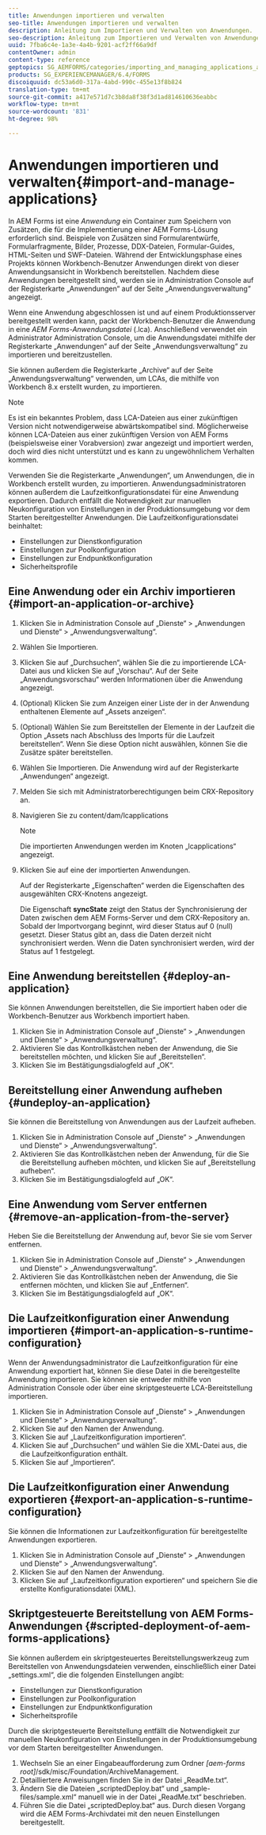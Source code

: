 ```yaml
---
title: Anwendungen importieren und verwalten
seo-title: Anwendungen importieren und verwalten
description: Anleitung zum Importieren und Verwalten von Anwendungen.
seo-description: Anleitung zum Importieren und Verwalten von Anwendungen.
uuid: 7fba6c4e-1a3e-4a4b-9201-acf2ff66a9df
contentOwner: admin
content-type: reference
geptopics: SG_AEMFORMS/categories/importing_and_managing_applications_and_archives
products: SG_EXPERIENCEMANAGER/6.4/FORMS
discoiquuid: dc53a6d0-317a-4abd-990c-455e13f8b824
translation-type: tm+mt
source-git-commit: a417e571d7c3b8da8f38f3d1ad814610636eabbc
workflow-type: tm+mt
source-wordcount: '831'
ht-degree: 98%

---
```



# Anwendungen importieren und verwalten{#import-and-manage-applications}

In AEM Forms ist eine *Anwendung* ein Container zum Speichern von Zusätzen, die für die Implementierung einer AEM Forms-Lösung erforderlich sind. Beispiele von Zusätzen sind Formularentwürfe, Formularfragmente, Bilder, Prozesse, DDX-Dateien, Formular-Guides, HTML-Seiten und SWF-Dateien. Während der Entwicklungsphase eines Projekts können Workbench-Benutzer Anwendungen direkt von dieser Anwendungsansicht in Workbench bereitstellen. Nachdem diese Anwendungen bereitgestellt sind, werden sie in Administration Console auf der Registerkarte „Anwendungen“ auf der Seite „Anwendungsverwaltung“ angezeigt.

Wenn eine Anwendung abgeschlossen ist und auf einem Produktionsserver bereitgestellt werden kann, packt der Workbench-Benutzer die Anwendung in eine *AEM Forms-Anwendungsdatei* (.lca). Anschließend verwendet ein Administrator Administration Console, um die Anwendungsdatei mithilfe der Registerkarte „Anwendungen“ auf der Seite „Anwendungsverwaltung“ zu importieren und bereitzustellen.

Sie können außerdem die Registerkarte „Archive“ auf der Seite „Anwendungsverwaltung“ verwenden, um LCAs, die mithilfe von Workbench 8.x erstellt wurden, zu importieren.

>[!NOTE]
>
>Es ist ein bekanntes Problem, dass LCA-Dateien aus einer zukünftigen Version nicht notwendigerweise abwärtskompatibel sind. Möglicherweise können LCA-Dateien aus einer zukünftigen Version von AEM Forms (beispielsweise einer Vorabversion) zwar angezeigt und importiert werden, doch wird dies nicht unterstützt und es kann zu ungewöhnlichem Verhalten kommen.

Verwenden Sie die Registerkarte „Anwendungen“, um Anwendungen, die in Workbench erstellt wurden, zu importieren. Anwendungsadministratoren können außerdem die Laufzeitkonfigurationsdatei für eine Anwendung exportieren. Dadurch entfällt die Notwendigkeit zur manuellen Neukonfiguration von Einstellungen in der Produktionsumgebung vor dem Starten bereitgestellter Anwendungen. Die Laufzeitkonfigurationsdatei beinhaltet:

* Einstellungen zur Dienstkonfiguration
* Einstellungen zur Poolkonfiguration
* Einstellungen zur Endpunktkonfiguration
* Sicherheitsprofile

## Eine Anwendung oder ein Archiv importieren {#import-an-application-or-archive}

1. Klicken Sie in Administration Console auf „Dienste“ > „Anwendungen und Dienste“ > „Anwendungsverwaltung“.
1. Wählen Sie Importieren.
1. Klicken Sie auf „Durchsuchen“, wählen Sie die zu importierende LCA-Datei aus und klicken Sie auf „Vorschau“. Auf der Seite „Anwendungsvorschau“ werden Informationen über die Anwendung angezeigt.
1. (Optional) Klicken Sie zum Anzeigen einer Liste der in der Anwendung enthaltenen Elemente auf „Assets anzeigen“.
1. (Optional) Wählen Sie zum Bereitstellen der Elemente in der Laufzeit die Option „Assets nach Abschluss des Imports für die Laufzeit bereitstellen“. Wenn Sie diese Option nicht auswählen, können Sie die Zusätze später bereitstellen.
1. Wählen Sie Importieren. Die Anwendung wird auf der Registerkarte „Anwendungen“ angezeigt.
1. Melden Sie sich mit Administratorberechtigungen beim CRX-Repository an.
1. Navigieren Sie zu content/dam/lcapplications

   >[!NOTE]
   >
   >Die importierten Anwendungen werden im Knoten „lcapplications“ angezeigt.

1. Klicken Sie auf eine der importierten Anwendungen.

   Auf der Registerkarte „Eigenschaften“ werden die Eigenschaften des ausgewählten CRX-Knotens angezeigt.

   Die Eigenschaft **syncState** zeigt den Status der Synchronisierung der Daten zwischen dem AEM Forms-Server und dem CRX-Repository an. Sobald der Importvorgang beginnt, wird dieser Status auf 0 (null) gesetzt. Dieser Status gibt an, dass die Daten derzeit nicht synchronisiert werden. Wenn die Daten synchronisiert werden, wird der Status auf 1 festgelegt.

## Eine Anwendung bereitstellen  {#deploy-an-application}

Sie können Anwendungen bereitstellen, die Sie importiert haben oder die Workbench-Benutzer aus Workbench importiert haben.

1. Klicken Sie in Administration Console auf „Dienste“ > „Anwendungen und Dienste“ > „Anwendungsverwaltung“.
1. Aktivieren Sie das Kontrollkästchen neben der Anwendung, die Sie bereitstellen möchten, und klicken Sie auf „Bereitstellen“.
1. Klicken Sie im Bestätigungsdialogfeld auf „OK“.

## Bereitstellung einer Anwendung aufheben  {#undeploy-an-application}

Sie können die Bereitstellung von Anwendungen aus der Laufzeit aufheben.

1. Klicken Sie in Administration Console auf „Dienste“ > „Anwendungen und Dienste“ > „Anwendungsverwaltung“.
1. Aktivieren Sie das Kontrollkästchen neben der Anwendung, für die Sie die Bereitstellung aufheben möchten, und klicken Sie auf „Bereitstellung aufheben“.
1. Klicken Sie im Bestätigungsdialogfeld auf „OK“.

## Eine Anwendung vom Server entfernen  {#remove-an-application-from-the-server}

Heben Sie die Bereitstellung der Anwendung auf, bevor Sie sie vom Server entfernen.

1. Klicken Sie in Administration Console auf „Dienste“ > „Anwendungen und Dienste“ > „Anwendungsverwaltung“.
1. Aktivieren Sie das Kontrollkästchen neben der Anwendung, die Sie entfernen möchten, und klicken Sie auf „Entfernen“.
1. Klicken Sie im Bestätigungsdialogfeld auf „OK“.

## Die Laufzeitkonfiguration einer Anwendung importieren  {#import-an-application-s-runtime-configuration}

Wenn der Anwendungsadministrator die Laufzeitkonfiguration für eine Anwendung exportiert hat, können Sie diese Datei in die bereitgestellte Anwendung importieren. Sie können sie entweder mithilfe von Administration Console oder über eine skriptgesteuerte LCA-Bereitstellung importieren.

1. Klicken Sie in Administration Console auf „Dienste“ > „Anwendungen und Dienste“ > „Anwendungsverwaltung“.
1. Klicken Sie auf den Namen der Anwendung.
1. Klicken Sie auf „Laufzeitkonfiguration importieren“.
1. Klicken Sie auf „Durchsuchen“ und wählen Sie die XML-Datei aus, die die Laufzeitkonfiguration enthält.
1. Klicken Sie auf „Importieren“.

## Die Laufzeitkonfiguration einer Anwendung exportieren  {#export-an-application-s-runtime-configuration}

Sie können die Informationen zur Laufzeitkonfiguration für bereitgestellte Anwendungen exportieren.

1. Klicken Sie in Administration Console auf „Dienste“ > „Anwendungen und Dienste“ > „Anwendungsverwaltung“.
1. Klicken Sie auf den Namen der Anwendung.
1. Klicken Sie auf „Laufzeitkonfiguration exportieren“ und speichern Sie die erstellte Konfigurationsdatei (XML).

## Skriptgesteuerte Bereitstellung von AEM Forms-Anwendungen  {#scripted-deployment-of-aem-forms-applications}

Sie können außerdem ein skriptgesteuertes Bereitstellungswerkzeug zum Bereitstellen von Anwendungsdateien verwenden, einschließlich einer Datei „settings.xml“, die die folgenden Einstellungen angibt:

* Einstellungen zur Dienstkonfiguration
* Einstellungen zur Poolkonfiguration
* Einstellungen zur Endpunktkonfiguration
* Sicherheitsprofile

Durch die skriptgesteuerte Bereitstellung entfällt die Notwendigkeit zur manuellen Neukonfiguration von Einstellungen in der Produktionsumgebung vor dem Starten bereitgestellter Anwendungen.

1. Wechseln Sie an einer Eingabeaufforderung zum Ordner *[aem-forms root]*/sdk/misc/Foundation/ArchiveManagement.
1. Detailliertere Anweisungen finden Sie in der Datei „ReadMe.txt“.
1. Ändern Sie die Dateien „scriptedDeploy.bat“ und „sample-files/sample.xml“ manuell wie in der Datei „ReadMe.txt“ beschrieben.
1. Führen Sie die Datei „scriptedDeploy.bat“ aus. Durch diesen Vorgang wird die AEM Forms-Archivdatei mit den neuen Einstellungen bereitgestellt.

